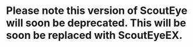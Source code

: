 # Please note this version of ScoutEye will soon be deprecated. This will be soon be replaced with ScoutEyeEX.

